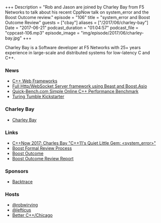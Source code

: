 +++
Description = "Rob and Jason are joined by Charley Bay from F5 Networks to talk about his recent CppNow talk on system_error and the Boost Outcome review."
episode = "106"
title = "system_error and Boost Outcome Review"
guests = ["cbay"]
aliases = ["/2017/06/charley-bay"]
Date = "2017-06-21"
podcast_duration = "01:04:57"
podcast_file = "cppcast-106.mp3"
episode_image = "img/episode/2017/06/charley-bay.jpg"
+++

Charley Bay is a Software developer at F5 Networks with 25+ years experience in large-scale and distributed systems for low-latency C and C++.

### News ###

 - [C++ Web Frameworks](https://en.wikipedia.org/wiki/Comparison_of_web_frameworks#C.2B.2B)
 - [Full Http/WebSocket Server framework using Beast and Boost.Asio](https://www.reddit.com/r/cpp/comments/6hr46f/full_httpwebsocket_server_framework_c11/)
 - [Quick-Bench.com Simple Online C++ Performance Benchmark](http://quick-bench.com/)
 - [Turing Tumble Kickstarter](https://www.kickstarter.com/projects/871405126/turing-tumble-gaming-on-a-mechanical-computer/)

### Charley Bay ###

 - [Charley Bay](https://cppnow2017.sched.com/speaker/bay_charles)

### Links ###

 - [C++Now 2017: Charles Bay "C++11's Quiet Little Gem: <system_error>"](https://www.youtube.com/watch?v=w7ZVbw2X-tE)
 - [Boost Formal Review Process](http://www.boost.org/community/reviews.html)
 - [Boost Outcome](https://ned14.github.io/outcome/)
 - [Boost Outcome Review Report](http://boost.2283326.n4.nabble.com/review-Outcome-Review-Report-tt4695267.html)

### Sponsors ###

- [Backtrace](https://www.backtrace.io/cppcast)

### Hosts ###

- [@robwirving](https://twitter.com/robwirving)
- [@lefticus](https://twitter.com/lefticus)
- [Better C++/Chicago](https://www.eventbrite.com/e/better-c-chicago-registration-34084060342)
